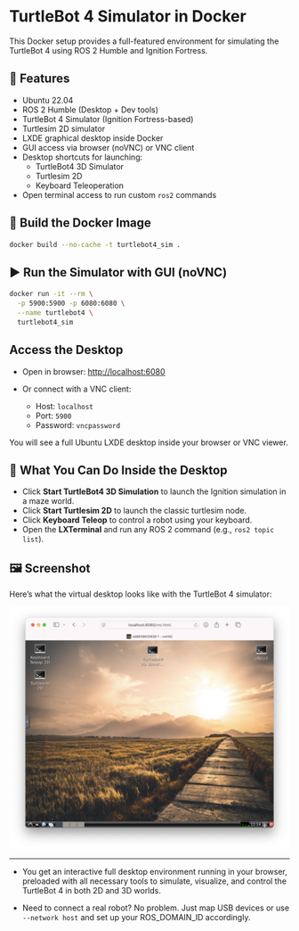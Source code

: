# TurtleBot 4 Simulator in Docker

This Docker setup provides a full-featured environment for simulating the TurtleBot 4 using ROS 2 Humble and Ignition Fortress.


## 🚀 Features

* Ubuntu 22.04
* ROS 2 Humble (Desktop + Dev tools)
* TurtleBot 4 Simulator (Ignition Fortress-based)
* Turtlesim 2D simulator
* LXDE graphical desktop inside Docker
* GUI access via browser (noVNC) or VNC client
* Desktop shortcuts for launching:
  * TurtleBot4 3D Simulator
  * Turtlesim 2D
  * Keyboard Teleoperation
* Open terminal access to run custom `ros2` commands


## 🔧 Build the Docker Image

```bash
docker build --no-cache -t turtlebot4_sim .
```


## ▶️ Run the Simulator with GUI (noVNC)

```bash
docker run -it --rm \
  -p 5900:5900 -p 6080:6080 \
  --name turtlebot4 \
  turtlebot4_sim
```


## Access the Desktop

* Open in browser: [http://localhost:6080](http://localhost:6080)
* Or connect with a VNC client:

  * Host: `localhost`
  * Port: `5900`
  * Password: `vncpassword`

You will see a full Ubuntu LXDE desktop inside your browser or VNC viewer.


## 🧠 What You Can Do Inside the Desktop

* Click **Start TurtleBot4 3D Simulation** to launch the Ignition simulation in a maze world.
* Click **Start Turtlesim 2D** to launch the classic turtlesim node.
* Click **Keyboard Teleop** to control a robot using your keyboard.
* Open the **LXTerminal** and run any ROS 2 command (e.g., `ros2 topic list`).


## 🖼️ Screenshot

Here’s what the virtual desktop looks like with the TurtleBot 4 simulator:

![TurtleBot 4 Simulator GUI Screenshot](screenshot.png)


---


* You get an interactive full desktop environment running in your browser, preloaded with all necessary tools to simulate, visualize, and control the TurtleBot 4 in both 2D and 3D worlds.

* Need to connect a real robot? No problem. Just map USB devices or use `--network host` and set up your ROS\_DOMAIN\_ID accordingly.
